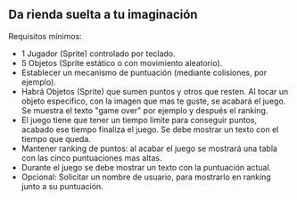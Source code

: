 Da rienda suelta a tu imaginación
---------------------------------

Requisitos mínimos:
- 1 Jugador (Sprite) controlado por teclado.
- 5 Objetos (Sprite estático o con movimiento aleatorio).
- Establecer un mecanismo de puntuación (mediante colisiones, por ejemplo).
- Habrá Objetos (Sprite) que sumen puntos y otros que resten. Al tocar un objeto especifico, con la imagen que mas te guste, se acabará el juego. Se muestra el texto "game over" por ejemplo y después el ranking.
- El juego tiene que tener un tiempo limite para conseguir puntos, acabado ese tiempo finaliza el juego. Se debe mostrar un texto con el tiempo que queda.
- Mantener ranking de puntos: al acabar el juego se mostrará una tabla con las cinco puntuaciones mas altas.
- Durante el juego se debe mostrar un texto con la puntuación actual.
- Opcional: Solicitar un nombre de usuario, para mostrarlo en ranking junto a su puntuación.
